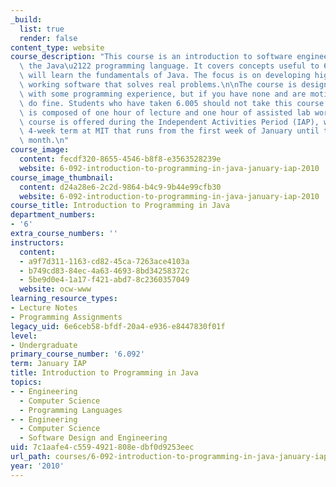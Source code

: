 ```yaml
---
_build:
  list: true
  render: false
content_type: website
course_description: "This course is an introduction to software engineering, using\
  \ the Java\u2122 programming language. It covers concepts useful to 6.005. Students\
  \ will learn the fundamentals of Java. The focus is on developing high quality,\
  \ working software that solves real problems.\n\nThe course is designed for students\
  \ with some programming experience, but if you have none and are motivated you will\
  \ do fine. Students who have taken 6.005 should not take this course. Each class\
  \ is composed of one hour of lecture and one hour of assisted lab work.\n\nThis\
  \ course is offered during the Independent Activities Period (IAP), which is a special\
  \ 4-week term at MIT that runs from the first week of January until the end of the\
  \ month.\n"
course_image:
  content: fecdf320-8655-4546-b8f8-e3563528239e
  website: 6-092-introduction-to-programming-in-java-january-iap-2010
course_image_thumbnail:
  content: d24a28e6-2c2d-9864-b4c9-9b44e99cfb30
  website: 6-092-introduction-to-programming-in-java-january-iap-2010
course_title: Introduction to Programming in Java
department_numbers:
- '6'
extra_course_numbers: ''
instructors:
  content:
  - a9f7d311-1163-cd82-45ca-7263ace4103a
  - b749cd83-84ec-4a63-4693-8bd34258372c
  - 5be9d0e4-1a17-f421-abd7-8c2360357049
  website: ocw-www
learning_resource_types:
- Lecture Notes
- Programming Assignments
legacy_uid: 6e6ceb58-bfdf-20a4-e936-e8447830f01f
level:
- Undergraduate
primary_course_number: '6.092'
term: January IAP
title: Introduction to Programming in Java
topics:
- - Engineering
  - Computer Science
  - Programming Languages
- - Engineering
  - Computer Science
  - Software Design and Engineering
uid: 7c1aafe4-c559-4921-808e-dbf0d9253eec
url_path: courses/6-092-introduction-to-programming-in-java-january-iap-2010
year: '2010'
---
```

